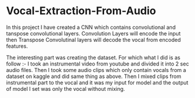 # Vocal-Extraction-From-Audio

In this project I have created a CNN which contains convolutional and tanspose convolutional layers.
Convolution Layers will encode the input then Transpose Convolutinal layers will decode the vocal from
encoded features.

The interesting part was creating the dataset. For which what I did is as follow :-
  I took an instrumental video from youtube and divided it into 2 sec audio files.
  Then I took some audio clips which only contain vocals from a dataset on kaggle and did same thing as above.
  Then I mixed clips from instrumental part to the vocal and it was my input for model and the output of model I set was only the vocal without mixing.
